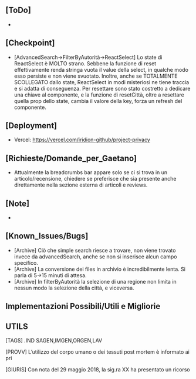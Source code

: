 ## [ToDo]
- 

## [Checkpoint]
- [AdvancedSearch->FilterByAutorità->ReactSelect] Lo state di ReactSelect è MOLTO strano. Sebbene la funzione di reset effettivamente renda stringa vuota il value della select, in qualche modo esso persiste e non viene svuotato. Inoltre, anche se TOTALMENTE SCOLLEGATO dallo state, ReactSelect in modi misteriosi ne tiene traccia e si adatta di conseguenza. Per resettare sono stato costretto a dedicare una chiave al componente, e la funzione di resetCittà, oltre a resettare quella prop dello state, cambia il valore della key, forza un refresh del componente.

## [Deployment]
- Vercel: https://vercel.com/iridion-github/project-privacy
## [Richieste/Domande_per_Gaetano]
- Attualmente la breadcrumbs bar appare solo se ci si trova in un articolo/recensione, chiedere se preferisce che sia presente anche direttamente nella sezione esterna di articoli e reviews.
## [Note]
- 
## [Known_Issues/Bugs]
- [Archive] Ciò che simple search riesce a trovare, non viene trovato invece da advancedSearch, anche se non si inserisce alcun campo specifico. 
- [Archive] La conversione dei files in archivio è incredibilmente lenta. Si parla di 5->15 minuti di attesa.
- [Archive] In filterByAutorità la selezione di una regione non limita in nessun modo la selezione della città, e viceversa.

## Implementazioni Possibili/Utili e Migliorie



## UTILS
[TAGS]
.IND SAGEN,IMGEN,ORGEN,LAV

[PROVV]
L’utilizzo del corpo umano o dei tessuti post mortem è informato ai pri

[GIURIS]
Con nota del 29 maggio 2018, la sig.ra XX ha presentato un ricorso